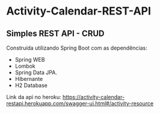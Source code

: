# Activity-Calendar-REST-API
## Simples REST API - CRUD
Construída utilizando Spring Boot com as dependências: 
 * Spring WEB 
 * Lombok 
 * Spring Data JPA. 
 * Hibernante
 * H2 Database

Link da api no heroku: https://activity-calendar-restapi.herokuapp.com/swagger-ui.html#/activity-resource
